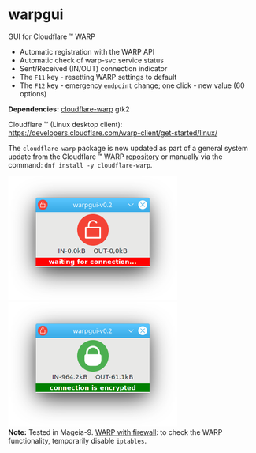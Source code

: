 # warpgui
GUI for Cloudflare ™ WARP  
    
+ Automatic registration with the WARP API
+ Automatic check of warp-svc.service status
+ Sent/Received (IN/OUT) connection indicator
+ The `F11` key - resetting WARP settings to default
+ The `F12` key - emergency `endpoint` change; one click - new value (60 options)
  
**Dependencies:** [cloudflare-warp](https://pkg.cloudflareclient.com/#rhel) gtk2
  
Cloudflare ™ (Linux desktop client): https://developers.cloudflare.com/warp-client/get-started/linux/  
  
The `cloudflare-warp` package is now updated as part of a general system update from the Cloudflare ™ WARP [repository](https://pkg.cloudflareclient.com/#rhel) or manually via the command: `dnf install -y cloudflare-warp`.  
  
![](https://github.com/AKotov-dev/warpgui/blob/main/ScreenShots/warpgui-11.png) ![](https://github.com/AKotov-dev/warpgui/blob/main/ScreenShots/warpgui-12.png)  
**Note:** Tested in Mageia-9. [WARP with firewall](https://developers.cloudflare.com/cloudflare-one/connections/connect-devices/warp/deployment/firewall/): to check the WARP functionality, temporarily disable `iptables`.
